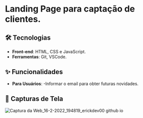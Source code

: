 # Landing Page para captação de clientes.


## 🛠️ Tecnologias

- **Front-end**: HTML, CSS e JavaScript.
- **Ferramentas**: Git, VSCode.

## ✨ Funcionalidades

- **Para Usuários**:
  -Informar o email para obter futuras novidades.

## 📸 Capturas de Tela


![Captura da Web_16-2-2022_194819_erickdev00 github io](https://user-images.githubusercontent.com/91956493/154370612-af5457f9-19c5-47c9-8bc8-7101de7e5ff4.jpeg)

